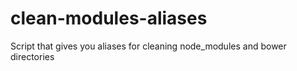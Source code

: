 # clean-modules-aliases
Script that gives you aliases for cleaning node_modules and bower directories
